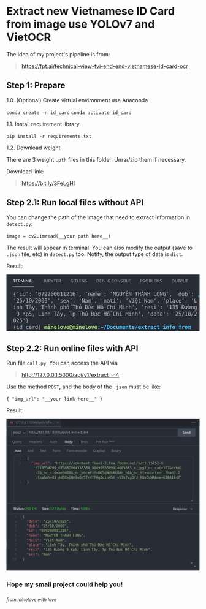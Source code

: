 # Extract new Vietnamese ID Card from image use YOLOv7 and VietOCR

The idea of my project's pipeline is from: 
>https://fpt.ai/technical-view-fvi-end-end-vietnamese-id-card-ocr


## Step 1: Prepare 
1.0. (Optional) Create virtual environment use Anaconda

`conda create -n id_card`
`conda activate id_card`


1.1. Install requirement library

`pip install -r requirements.txt`

1.2. Download weight

There are 3 weight `.pth` files in this folder. Unrar/zip them if necessary.

Download link:
>https://bit.ly/3FeLgHl

## Step 2.1: Run local files without API

You can change the path of the image that need to extract information in `detect.py`:

`image = cv2.imread(__your path here__)` 

The result will appear in terminal. You can also modify the output (save to `.json` file, etc) in `detect.py` too. Notify, the output type of data is `dict`.

Result: 

![My Image](./test_image/readme_ext.png)

## Step 2.2: Run online files with API

Run file `call.py`. You can access the API via 
>http://127.0.0.1:5000/api/v1/extract_in4

Use the method `POST`, and the body of the `.json` must be like:

`{
  "img_url": "__your link here__"
}`

Result: 

![My Image](./test_image/readme_ext_in4.png)


### Hope my small project could help you!

<sub>*from minelove with love*<sub>



